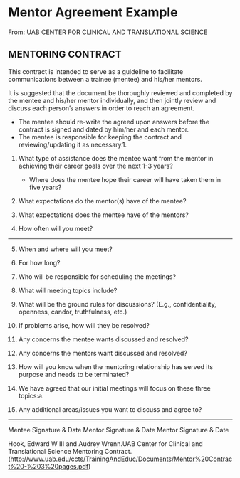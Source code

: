 # Mentor Agreement Example
From: UAB CENTER FOR CLINICAL AND TRANSLATIONAL SCIENCE
## MENTORING CONTRACT
This contract is intended to serve as a guideline to facilitate communications between a trainee (mentee) and his/her mentors.  

It is suggested that the document be thoroughly reviewed and completed by the mentee and his/her mentor individually, and then jointly review and discuss each person’s answers in order to reach an agreement.  

- The mentee should re-write the agreed upon answers before the contract is signed and dated by him/her and each mentor.  
- The mentee is responsible for keeping the contract and reviewing/updating it as necessary.1.   


1. What type of assistance does the mentee want from the mentor in achieving their career goals over the next 1-3 years?  
    - Where does the mentee hope their career will have taken them in five years?


2.   What expectations do the mentor(s)   have of the mentee?
3.   What expectations does the mentee have of the mentors?
4.   How often will you meet?
------------------------------------------------------------------------------------------

5.   When and where will you meet?

6.   For how long?
7.   Who will be responsible for scheduling the meetings?  
8.   What will meeting topics include? 
9.   What will be the ground rules for discussions? (E.g., confidentiality, openness, candor, truthfulness, etc.)
10. If problems arise, how will they be resolved? 
11. Any concerns the mentee wants discussed and resolved?
12. Any concerns the mentors want discussed and resolved?
13. How will you know when the mentoring relationship has served its purpose and needs to be terminated?
14. We have agreed that our initial meetings will focus on these three topics:a.   
15. Any additional areas/issues you want to discuss and agree to?

---
Mentee Signature & Date 
Mentor Signature & Date
Mentor Signature & Date

Hook, Edward W III and Audrey Wrenn.UAB Center for Clinical and Translational Science Mentoring Contract. (http://www.uab.edu/ccts/TrainingAndEduc/Documents/Mentor%20Contract%20-%203%20pages.pdf)

